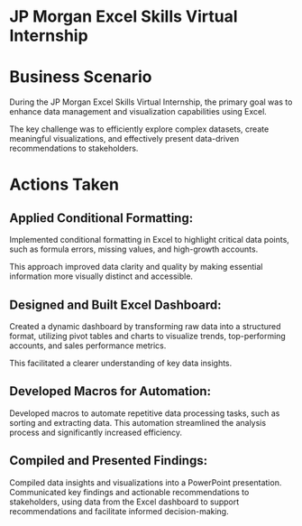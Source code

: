# JP Morgan Excel Skills Virtual Internship

# Business Scenario

During the JP Morgan Excel Skills Virtual Internship, the primary goal was to enhance data management and visualization capabilities using Excel. 

The key challenge was to efficiently explore complex datasets, create meaningful visualizations, and effectively present data-driven recommendations to stakeholders.

# Actions Taken

## Applied Conditional Formatting:

Implemented conditional formatting in Excel to highlight critical data points, such as formula errors, missing values, and high-growth accounts. 

This approach improved data clarity and quality by making essential information more visually distinct and accessible.

## Designed and Built Excel Dashboard:

Created a dynamic dashboard by transforming raw data into a structured format, utilizing pivot tables and charts to visualize trends, top-performing accounts, and sales performance metrics. 

This facilitated a clearer understanding of key data insights.

## Developed Macros for Automation:

Developed macros to automate repetitive data processing tasks, such as sorting and extracting data. This automation streamlined the analysis process and significantly increased efficiency.

## Compiled and Presented Findings:

Compiled data insights and visualizations into a PowerPoint presentation. Communicated key findings and actionable recommendations to stakeholders, using data from the Excel dashboard to support recommendations and facilitate informed decision-making.
